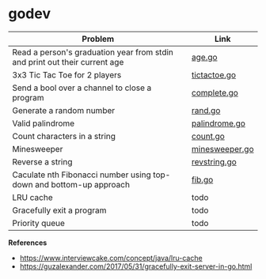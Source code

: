 # godev

Problem | Link
--- | --
Read a person's graduation year from stdin and print out their current age | [age.go](age.go)
3x3 Tic Tac Toe for 2 players | [tictactoe.go](tictactoe.go)
Send a bool over a channel to close a program | [complete.go](complete.go)
Generate a random number | [rand.go](rand.go)
Valid palindrome | [palindrome.go](palindrome.go)
Count characters in a string | [count.go](count.go)
Minesweeper | [minesweeper.go](minesweeper.go)
Reverse a string | [revstring.go](revstring.go)
Caculate nth Fibonacci number using top-down and bottom-up approach | [fib.go](fib.go)
LRU cache | todo
Gracefully exit a program | todo
Priority queue | todo

**References**
- https://www.interviewcake.com/concept/java/lru-cache
- https://guzalexander.com/2017/05/31/gracefully-exit-server-in-go.html
